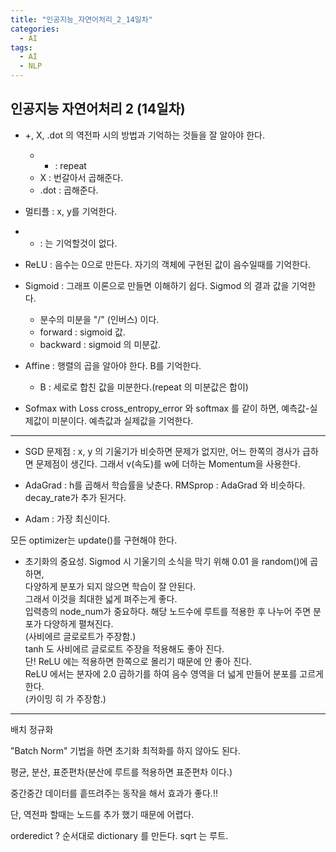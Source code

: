 ```yaml
---
title: "인공지능_자연어처리_2_14일차"
categories:
  - AI
tags:
  - AI
  - NLP
---
```


## 인공지능 자연어처리 2 (14일차)

- +, X, .dot 의 역전파 시의 방법과 기억하는 것들을 잘 알아야 한다.
    - + : repeat
    - X : 번갈아서 곱해준다.
    - .dot : 곱해준다.

- 멀티플 : x, y를 기억한다.

- + : 는 기억할것이 없다.

- ReLU : 음수는 0으로 만든다. 자기의 객체에 구현된 값이 음수일때를 기억한다.


- Sigmoid : 그래프 이론으로 만들면 이해하기 쉽다. Sigmod 의 결과 값을 기억한다.
    - 분수의 미분을 "/" (인버스) 이다.
    - forward : sigmoid 값.
    - backward : sigmoid 의 미분값.


- Affine : 행렬의 곱을 알아야 한다. B를 기억한다.
    - B : 세로로 합친 값을 미분한다.(repeat 의 미분값은 합이)


- Sofmax with Loss
  cross_entropy_error 와 softmax 를 같이 하면,
  예측값-실제값이 미분이다.
  예측값과 실제값을 기억한다.


----

- SGD 문제점  : x, y 의 기울기가 비슷하면 문제가 없지만, 어느 한쪽의 경사가 급하면
              문제점이 생긴다. 그래서 v(속도)를 w에 더하는 Momentum을 사용한다.


- AdaGrad : h를 곱해서 학습률을 낮춘다.
  RMSprop : AdaGrad 와 비슷하다. decay_rate가 추가 된거다.


- Adam : 가장 최신이다.

모든 optimizer는 update()를 구현해야 한다.

- 초기화의 중요성.
Sigmod 시 기울기의 소식을 막기 위해 0.01 을 random()에 곱하면,  
다양하게 분포가 되지 않으면 학습이 잘 안된다.  
그래서 이것을 최대한 넓게 펴주는게 좋다.  
입력층의 node_num가 중요하다. 해당 노드수에 루트를 적용한 후 나누어 주면 분포가 다양하게 펼쳐진다.  
(사비에르 글로로트가 주장함.)  
tanh 도 사비에르 글로로트 주장을 적용해도 좋아 진다.  
단! ReLU 에는 적용하면 한쪽으로 몰리기 때문에 안 좋아 진다.  
ReLU 에서는 분자에 2.0 곱하기를 하여 음수 영역을 더 넓게 만들어 분포를 고르게 한다.  
(카이밍 히 가 주장함.)  

---
배치 정규화

"Batch Norm" 기법을 하면 초기화 최적화를 하지 않아도 된다.

평균,
분산,
표준편차(분산에 루트를 적용하면 표준편차 이다.)

중간중간 데이터를 흩뜨려주는 동작을 해서 효과가 좋다.!!

단, 역전파 할때는 노드를 추가 했기 때문에 어렵다.

orderedict ? 순서대로 dictionary 를 만든다.
sqrt  는 루트.
